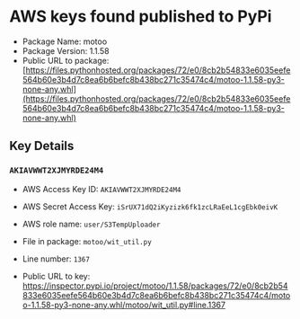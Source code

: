 # AWS keys found published to PyPi

* Package Name: motoo
* Package Version: 1.1.58
* Public URL to package: [https://files.pythonhosted.org/packages/72/e0/8cb2b54833e6035eefe564b60e3b4d7c8ea6b6befc8b438bc271c35474c4/motoo-1.1.58-py3-none-any.whl](https://files.pythonhosted.org/packages/72/e0/8cb2b54833e6035eefe564b60e3b4d7c8ea6b6befc8b438bc271c35474c4/motoo-1.1.58-py3-none-any.whl)

## Key Details

### `AKIAVWWT2XJMYRDE24M4`

* AWS Access Key ID: `AKIAVWWT2XJMYRDE24M4`
* AWS Secret Access Key: `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` 
* AWS role name: `user/S3TempUploader`
* File in package: `motoo/wit_util.py`
* Line number: `1367`

* Public URL to key: https://inspector.pypi.io/project/motoo/1.1.58/packages/72/e0/8cb2b54833e6035eefe564b60e3b4d7c8ea6b6befc8b438bc271c35474c4/motoo-1.1.58-py3-none-any.whl/motoo/wit_util.py#line.1367


